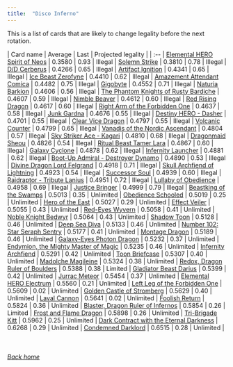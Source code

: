 ```yaml
---
title:  "Disco Inferno"
---
```


This is a list of cards that are likely to change legality before the next rotation.

| Card name | Average | Last | Projected legality |
| :-- |
[Elemental HERO Spirit of Neos](https://db.ygoprodeck.com/card/?search=Elemental%20HERO%20Spirit%20of%20Neos) | 0.3580 | 0.93 | Illegal |
[Solemn Strike](https://db.ygoprodeck.com/card/?search=Solemn%20Strike) | 0.3810 | 0.78 | Illegal |
[D/D Cerberus](https://db.ygoprodeck.com/card/?search=D/D%20Cerberus) | 0.4266 | 0.65 | Illegal |
[Artifact Ignition](https://db.ygoprodeck.com/card/?search=Artifact%20Ignition) | 0.4341 | 0.65 | Illegal |
[Ice Beast Zerofyne](https://db.ygoprodeck.com/card/?search=Ice%20Beast%20Zerofyne) | 0.4410 | 0.62 | Illegal |
[Amazement Attendant Comica](https://db.ygoprodeck.com/card/?search=Amazement%20Attendant%20Comica) | 0.4482 | 0.75 | Illegal |
[Gigobyte](https://db.ygoprodeck.com/card/?search=Gigobyte) | 0.4552 | 0.71 | Illegal |
[Naturia Barkion](https://db.ygoprodeck.com/card/?search=Naturia%20Barkion) | 0.4606 | 0.56 | Illegal |
[The Phantom Knights of Rusty Bardiche](https://db.ygoprodeck.com/card/?search=The%20Phantom%20Knights%20of%20Rusty%20Bardiche) | 0.4607 | 0.59 | Illegal |
[Nimble Beaver](https://db.ygoprodeck.com/card/?search=Nimble%20Beaver) | 0.4612 | 0.60 | Illegal |
[Red Rising Dragon](https://db.ygoprodeck.com/card/?search=Red%20Rising%20Dragon) | 0.4617 | 0.60 | Illegal |
[Right Arm of the Forbidden One](https://db.ygoprodeck.com/card/?search=Right%20Arm%20of%20the%20Forbidden%20One) | 0.4637 | 0.58 | Illegal |
[Junk Gardna](https://db.ygoprodeck.com/card/?search=Junk%20Gardna) | 0.4676 | 0.55 | Illegal |
[Destiny HERO - Dasher](https://db.ygoprodeck.com/card/?search=Destiny%20HERO%20-%20Dasher) | 0.4701 | 0.55 | Illegal |
[Clear Vice Dragon](https://db.ygoprodeck.com/card/?search=Clear%20Vice%20Dragon) | 0.4797 | 0.55 | Illegal |
[Volcanic Counter](https://db.ygoprodeck.com/card/?search=Volcanic%20Counter) | 0.4799 | 0.65 | Illegal |
[Vanadis of the Nordic Ascendant](https://db.ygoprodeck.com/card/?search=Vanadis%20of%20the%20Nordic%20Ascendant) | 0.4804 | 0.57 | Illegal |
[Sky Striker Ace - Kagari](https://db.ygoprodeck.com/card/?search=Sky%20Striker%20Ace%20-%20Kagari) | 0.4810 | 0.68 | Illegal |
[Dragonmaid Sheou](https://db.ygoprodeck.com/card/?search=Dragonmaid%20Sheou) | 0.4826 | 0.54 | Illegal |
[Ritual Beast Tamer Lara](https://db.ygoprodeck.com/card/?search=Ritual%20Beast%20Tamer%20Lara) | 0.4867 | 0.60 | Illegal |
[Galaxy Cyclone](https://db.ygoprodeck.com/card/?search=Galaxy%20Cyclone) | 0.4878 | 0.62 | Illegal |
[Infernity Launcher](https://db.ygoprodeck.com/card/?search=Infernity%20Launcher) | 0.4881 | 0.62 | Illegal |
[Boot-Up Admiral - Destroyer Dynamo](https://db.ygoprodeck.com/card/?search=Boot-Up%20Admiral%20-%20Destroyer%20Dynamo) | 0.4890 | 0.53 | Illegal |
[Divine Dragon Lord Felgrand](https://db.ygoprodeck.com/card/?search=Divine%20Dragon%20Lord%20Felgrand) | 0.4918 | 0.71 | Illegal |
[Skull Archfiend of Lightning](https://db.ygoprodeck.com/card/?search=Skull%20Archfiend%20of%20Lightning) | 0.4923 | 0.54 | Illegal |
[Successor Soul](https://db.ygoprodeck.com/card/?search=Successor%20Soul) | 0.4939 | 0.60 | Illegal |
[Raidraptor - Tribute Lanius](https://db.ygoprodeck.com/card/?search=Raidraptor%20-%20Tribute%20Lanius) | 0.4951 | 0.72 | Illegal |
[Lullaby of Obedience](https://db.ygoprodeck.com/card/?search=Lullaby%20of%20Obedience) | 0.4958 | 0.69 | Illegal |
[Justice Bringer](https://db.ygoprodeck.com/card/?search=Justice%20Bringer) | 0.4999 | 0.79 | Illegal |
[Beastking of the Swamps](https://db.ygoprodeck.com/card/?search=Beastking%20of%20the%20Swamps) | 0.5013 | 0.35 | Unlimited |
[Obedience Schooled](https://db.ygoprodeck.com/card/?search=Obedience%20Schooled) | 0.5019 | 0.25 | Unlimited |
[Hero of the East](https://db.ygoprodeck.com/card/?search=Hero%20of%20the%20East) | 0.5027 | 0.29 | Unlimited |
[Effect Veiler](https://db.ygoprodeck.com/card/?search=Effect%20Veiler) | 0.5055 | 0.43 | Unlimited |
[Red-Eyes Wyvern](https://db.ygoprodeck.com/card/?search=Red-Eyes%20Wyvern) | 0.5058 | 0.41 | Unlimited |
[Noble Knight Bedwyr](https://db.ygoprodeck.com/card/?search=Noble%20Knight%20Bedwyr) | 0.5064 | 0.43 | Unlimited |
[Shadow Toon](https://db.ygoprodeck.com/card/?search=Shadow%20Toon) | 0.5128 | 0.46 | Unlimited |
[Deep Sea Diva](https://db.ygoprodeck.com/card/?search=Deep%20Sea%20Diva) | 0.5133 | 0.46 | Unlimited |
[Number 102: Star Seraph Sentry](https://db.ygoprodeck.com/card/?search=Number%20102:%20Star%20Seraph%20Sentry) | 0.5177 | 0.41 | Unlimited |
[Montage Dragon](https://db.ygoprodeck.com/card/?search=Montage%20Dragon) | 0.5189 | 0.46 | Unlimited |
[Galaxy-Eyes Photon Dragon](https://db.ygoprodeck.com/card/?search=Galaxy-Eyes%20Photon%20Dragon) | 0.5232 | 0.37 | Unlimited |
[Endymion, the Mighty Master of Magic](https://db.ygoprodeck.com/card/?search=Endymion,%20the%20Mighty%20Master%20of%20Magic) | 0.5235 | 0.46 | Unlimited |
[Infernity Archfiend](https://db.ygoprodeck.com/card/?search=Infernity%20Archfiend) | 0.5291 | 0.42 | Unlimited |
[Toon Briefcase](https://db.ygoprodeck.com/card/?search=Toon%20Briefcase) | 0.5307 | 0.40 | Unlimited |
[Madolche Magileine](https://db.ygoprodeck.com/card/?search=Madolche%20Magileine) | 0.5324 | 0.38 | Unlimited |
[Redox, Dragon Ruler of Boulders](https://db.ygoprodeck.com/card/?search=Redox,%20Dragon%20Ruler%20of%20Boulders) | 0.5388 | 0.38 | Limited |
[Gladiator Beast Darius](https://db.ygoprodeck.com/card/?search=Gladiator%20Beast%20Darius) | 0.5399 | 0.42 | Unlimited |
[Jurrac Meteor](https://db.ygoprodeck.com/card/?search=Jurrac%20Meteor) | 0.5454 | 0.37 | Unlimited |
[Elemental HERO Electrum](https://db.ygoprodeck.com/card/?search=Elemental%20HERO%20Electrum) | 0.5560 | 0.21 | Unlimited |
[Left Leg of the Forbidden One](https://db.ygoprodeck.com/card/?search=Left%20Leg%20of%20the%20Forbidden%20One) | 0.5609 | 0.02 | Unlimited |
[Golden Castle of Stromberg](https://db.ygoprodeck.com/card/?search=Golden%20Castle%20of%20Stromberg) | 0.5629 | 0.40 | Unlimited |
[Laval Cannon](https://db.ygoprodeck.com/card/?search=Laval%20Cannon) | 0.5641 | 0.02 | Unlimited |
[Foolish Return](https://db.ygoprodeck.com/card/?search=Foolish%20Return) | 0.5824 | 0.36 | Unlimited |
[Blaster, Dragon Ruler of Infernos](https://db.ygoprodeck.com/card/?search=Blaster,%20Dragon%20Ruler%20of%20Infernos) | 0.5854 | 0.26 | Limited |
[Frost and Flame Dragon](https://db.ygoprodeck.com/card/?search=Frost%20and%20Flame%20Dragon) | 0.5898 | 0.26 | Unlimited |
[Tri-Brigade Kitt](https://db.ygoprodeck.com/card/?search=Tri-Brigade%20Kitt) | 0.5962 | 0.25 | Unlimited |
[Dark Contract with the Eternal Darkness](https://db.ygoprodeck.com/card/?search=Dark%20Contract%20with%20the%20Eternal%20Darkness) | 0.6268 | 0.29 | Unlimited |
[Condemned Darklord](https://db.ygoprodeck.com/card/?search=Condemned%20Darklord) | 0.6515 | 0.28 | Unlimited |

<br>

###### [Back home](index)